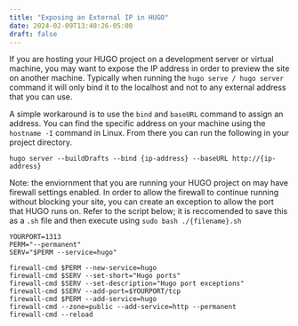 ```yaml
---
title: "Exposing an External IP in HUGO"
date: 2024-02-09T13:40:26-05:00
draft: false
---
```


If you are hosting your HUGO project on a development server or virtual machine, you may want to expose the IP address in order to preview the site on another machine. Typically when running the `hugo serve / hugo server` command it will only bind it to the localhost and not to any external address that you can use. 

A simple workaround is to use the `bind` and `baseURL` command to assign an address. You can find the specific address on your machine using the `hostname -I` command in Linux. From there you can run the following in your project directory.
`````
hugo server --buildDrafts --bind {ip-address} --baseURL http://{ip-address}
`````

Note: the enviornment that you are running your HUGO project on may have firewall settings enabled. In order to allow the firewall to continue running without blocking your site, you can create an exception to allow the port that HUGO runs on. Refer to the script below; it is reccomended to save this as a `.sh` file and then execute using `sudo bash ./{filename}.sh`
`````
YOURPORT=1313
PERM="--permanent"
SERV="$PERM --service=hugo"

firewall-cmd $PERM --new-service=hugo
firewall-cmd $SERV --set-short="Hugo ports"
firewall-cmd $SERV --set-description="Hugo port exceptions"
firewall-cmd $SERV --add-port=$YOURPORT/tcp
firewall-cmd $PERM --add-service=hugo
firewall-cmd --zone=public --add-service=http --permanent
firewall-cmd --reload
`````

